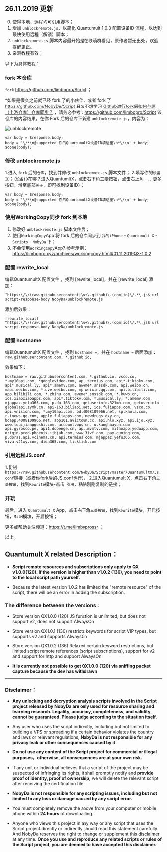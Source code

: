## 26.11.2019 更新
0. 使得本地，远程均可引用脚本；
1. 增加 `unblockremote.js`，以简化 Quantumult 1.0.3 配置设备ID 流程，以达到最快使用远程（解锁）脚本； 
2. `unblockremote.js` 脚本内容最开始是在联萌群看见，原作者暂无出处，欢迎提醒更正。
3. 亲测教程有效； 

以下为具体教程：

### fork 本仓库
`fork` https://github.com/limbopro/Script ；

*如果是很久之前就已经 fork 了的小伙伴，或者 fork 了 https://github.com/NobyDa/Script 且又不想学习 [Github进行fork后如何与原（上游仓库）仓库同步？](https://limbopro.xyz/archives/3856.html#fork后如何同步上游仓库新更新内容？) ，请务必参考：https://github.com/limbopro/Script 该仓库的内容结果，在你 Fork 后的仓库下新建 `unblockremote.js`，内容为：

![unblockremote][1]


  [1]: https://raw.githubusercontent.com/limbopro/Script/master/unblockremote.png

```
var body = $response.body;
body = '\/*\n@supported 你的QuantumultX设备ID填这里\n*\/\n' + body;
$done(body);
```

### 修改 unblockremote.js

1.进入 `fork` 后的`仓库`，找到并修改 `unblockremote.js` 脚本文件； 2.填写你的`设备ID`；（`设备ID`在哪？进入QuantumltX，点击右下角三菱按钮，点击右上角 `...` 更多按钮，滑至底部`关于`，即可找到设备ID）；

```
var body = $response.body;
body = '\/*\n@supported 你的QuantumultX设备ID填这里\n*\/\n' + body;
$done(body);
```

### 使用WorkingCopy同步 fork 到本地
1. 修改好 `unblockremote.js` 脚本文件后；
2. 使用`WorkingCopy`App 将 fork 后的仓库同步到 `我的iPhone` - `Quantumult X` - `Scripts` - `NobyDa` 下；
3. 不会使用`WorkingCopy`App? 参考示例：https://limbopro.xyz/archives/workingcopy.html#01.11.2019QX-1.0.2

### 配置 rewrite_local

编辑QuantumultX 配置文件 ，找到 [rewrite_local]，并在 [rewrite_local] 添加：

```
^https:\/\/(raw.githubusercontent|\w+\.github)\.(com|io)\/.*\.js$ url script-response-body NobyDa/unblockremote.js
```

添加后效果：

```
[rewrite_local]
^https:\/\/(raw.githubusercontent|\w+\.github)\.(com|io)\/.*\.js$ url script-response-body NobyDa/unblockremote.js
```

### 配置 hostname

编辑QuantumultX 配置文件 ，找到 `hostname =`，并在 `hostname =` 后面添加：`raw.githubusercontent.com, *.github.io,`

效果如下：

```
hostname = raw.githubusercontent.com, *.github.io, vsco.co, *.my10api.com, *googlevideo.com, api.termius.com, api*.tiktokv.com, api*.musical.ly, api*.amemv.com, aweme*.snssdk.com, api.weibo.cn, mapi.weibo.com, *.uve.weibo.com, mp.weixin.qq.com, api.bilibili.com, app.bilibili.com, *.zhihu.com, aweme*.snssdk.com, *.kuwo.cn, ios.xiaoxiaoapps.com, api*.tiktokv.com, *.musical.ly, *.amemv.com, mjappaz.yefu365.com, p.du.163.com, getuserinfo.321mh.com, getuserinfo-globalapi.zymk.cn, api-163.biliapi.net, ios.fuliapps.com, vsco.co, api.vnision.com, *.my10api.com, bd.4008109966.net, sp.kaola.com, r.inews.qq.com, apple.fuliapps.com, newdrugs.dxy.cn, bdapp.4008109966.net, app101.avictown.cc, api.hlo.xyz, api.ijo.xyz, www.luqijianggushi.com, account.wps.cn, u.kanghuayun.com, api.gyrosco.pe, api1.dobenge.cn, api.mvmtv.com, mitaoapp.yeduapp.com, origin-prod-phoenix.jibjab.com, www.3ivf.com, pay.guoing.com, p.doras.api.vcinema.cn, api.termius.com, mjappaz.yefu365.com, viva.v21xy.com, dida365.com, ticktick.com
```

### 引用远程JS.conf

1.复制`https://raw.githubusercontent.com/NobyDa/Script/master/QuantumultX/Js.conf`链接（或者你fork后的JS.conf也行）， 2.进入Quantumult X，点击右下角`三菱按钮`，找到`Rewrite`模块-点击` 引用`，粘贴刚刚复制的链接；

### 开玩

最后，进入 `Quantumult X` App，点击右下角`三菱按钮`，找到`Rewrite`模块，开启按钮，`MitM`模块，开启按钮；

更多或帮助关注频道：https://t.me/limboprossr ；

以上。

## Quantumult X related Description：

* **Script remote resources and subscriptions only apply to QX v1.0.0(120). If the version is higher than v1.0.2 (136), you need to point to the local script path yourself.**

* Because the latest version 1.0.2 has limited the "remote resource" of the script, there will be an error in adding the subscription.

### The difference between the versions :

* Store version QX1.0.0 (120) JS function is unlimited, but does not support v2, does not support AlwaysOn

* Store version QX1.0.1 (130) restricts keywords for script VIP types, but supports v2 and supports AlwaysOn

* Store version QX1.0.2 (136) Relaxed certain keyword restrictions, but limited script remote references (script subscriptions), support for v2 and support for http and support AlwaysOn

* **It is currently not possible to get QX1.0.0 (120) via sniffing packet capture because the dev has withdrawn**

---

### Disclaimer：

* **Any unlocking and decryption analysis scripts involved in the Script project released by NobyDa are only used for resource sharing and learning research. Legality, accuracy, completeness, and validity cannot be guaranteed. Please judge according to the situation itself.**

* Any user who uses the script indirectly, Including but not limited to building a VPS or spreading if a certain behavior violates the country and laws or relevant regulations, **NobyDa is not responsible for any privacy leak or other consequences caused by it.**

* **Do not use any content of the Script project for commercial or illegal purposes，otherwise, all consequences are at your own risk.**

* If any unit or individual believes that a script of the project may be suspected of infringing its rights, it shall promptly notify and **provide proof of identity, proof of ownership,** we will delete the relevant script after receiving the certification file.

* **NobyDa is not responsible for any scripting issues, including but not limited to any loss or damage caused by any script error.**

* You must completely remove the above from your computer or mobile phone within **24 hours** of downloading.

* Anyone who views this project in any way or any script that uses the Script project directly or indirectly should read this statement carefully. And NobyDa reserves the right to change or supplement this disclaimer at any time. **Once you use and reproduce any related scripts or rules of the Script project, you are deemed to have accepted this disclaimer.**

